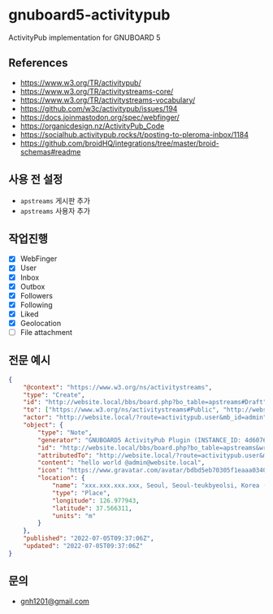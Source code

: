 # gnuboard5-activitypub
ActivityPub implementation for GNUBOARD 5

## References
* https://www.w3.org/TR/activitypub/
* https://www.w3.org/TR/activitystreams-core/
* https://www.w3.org/TR/activitystreams-vocabulary/
* https://github.com/w3c/activitypub/issues/194
* https://docs.joinmastodon.org/spec/webfinger/
* https://organicdesign.nz/ActivityPub_Code
* https://socialhub.activitypub.rocks/t/posting-to-pleroma-inbox/1184
* https://github.com/broidHQ/integrations/tree/master/broid-schemas#readme

## 사용 전 설정
  * `apstreams` 게시판 추가
  * `apstreams` 사용자 추가

## 작업진행
- [x] WebFinger
- [x] User
- [x] Inbox
- [x] Outbox
- [x] Followers
- [x] Following
- [x] Liked
- [x] Geolocation
- [ ] File attachment

## 전문 예시

```json
{
    "@context": "https://www.w3.org/ns/activitystreams",
    "type": "Create",
    "id": "http://website.local/bbs/board.php?bo_table=apstreams#Draft",
    "to": ["https://www.w3.org/ns/activitystreams#Public", "http://website.local/?route=activitypub.user&mb_id=admin"],
    "actor": "http://website.local/?route=activitypub.user&mb_id=admin",
    "object": {
        "type": "Note",
        "generator": "GNUBOARD5 ActivityPub Plugin (INSTANCE_ID: 4d6076784cbd864ade7c746690d37051, INSTANCE_VERSION: 0.1.10-dev)",
        "id": "http://website.local/bbs/board.php?bo_table=apstreams&wr_id=156",
        "attributedTo": "http://website.local/?route=activitypub.user&mb_id=admin",
        "content": "hello world @admin@website.local",
        "icon": "https://www.gravatar.com/avatar/bdbd5eb70305f1eaaa0340687758676a",
        "location": {
            "name": "xxx.xxx.xxx.xxx, Seoul, Seoul-teukbyeolsi, Korea (Republic of), KR, 06030, +09:00",
            "type": "Place",
            "longitude": 126.977943,
            "latitude": 37.566311,
            "units": "m"
        }
    },
    "published": "2022-07-05T09:37:06Z",
    "updated": "2022-07-05T09:37:06Z"
}
```

## 문의
* gnh1201@gmail.com
